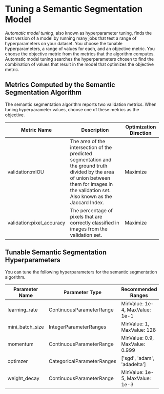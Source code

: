 # Tuning a Semantic Segmentation Model<a name="semantic-segmentation-tuning"></a>

*Automatic model tuning*, also known as hyperparameter tuning, finds the best version of a model by running many jobs that test a range of hyperparameters on your dataset\. You choose the tunable hyperparameters, a range of values for each, and an objective metric\. You choose the objective metric from the metrics that the algorithm computes\. Automatic model tuning searches the hyperparameters chosen to find the combination of values that result in the model that optimizes the objective metric\.

## Metrics Computed by the Semantic Segmentation Algorithm<a name="semantic-segmentation-metrics"></a>

The semantic segmentation algorithm reports two validation metrics\. When tuning hyperparameter values, choose one of these metrics as the objective\.


| Metric Name | Description | Optimization Direction | 
| --- | --- | --- | 
| validation:mIOU |  The area of the intersection of the predicted segmentation and the ground truth divided by the area of union between them for images in the validation set\. Also known as the Jaccard Index\.  |  Maximize  | 
| validation:pixel\_accuracy | The percentage of pixels that are correctly classified in images from the validation set\. |  Maximize  | 

## Tunable Semantic Segmentation Hyperparameters<a name="semantic-segmentation-tunable-hyperparameters"></a>

You can tune the following hyperparameters for the semantic segmentation algorithm\.


| Parameter Name | Parameter Type | Recommended Ranges | 
| --- | --- | --- | 
| learning\_rate |  ContinuousParameterRange  |  MinValue: 1e\-4, MaxValue: 1e\-1  | 
| mini\_batch\_size |  IntegerParameterRanges  |  MinValue: 1, MaxValue: 128  | 
| momentum |  ContinuousParameterRange  |  MinValue: 0\.9, MaxValue: 0\.999  | 
| optimzer |  CategoricalParameterRanges  |  \['sgd', 'adam', 'adadelta'\]  | 
| weight\_decay |  ContinuousParameterRange  |  MinValue: 1e\-5, MaxValue: 1e\-3  | 